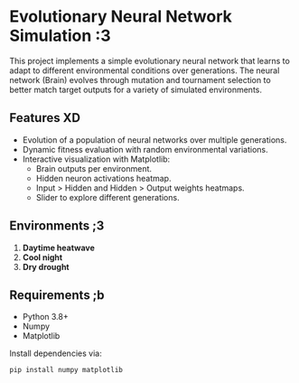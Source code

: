 # Evolutionary Neural Network Simulation :3

This project implements a simple evolutionary neural network that learns to adapt to different environmental conditions over generations. The neural network (Brain) evolves through mutation and tournament selection to better match target outputs for a variety of simulated environments.

## Features XD

- Evolution of a population of neural networks over multiple generations.
- Dynamic fitness evaluation with random environmental variations.
- Interactive visualization with Matplotlib:
  - Brain outputs per environment.
  - Hidden neuron activations heatmap.
  - Input > Hidden and Hidden > Output weights heatmaps.
  - Slider to explore different generations.

## Environments ;3

1. **Daytime heatwave** 
2. **Cool night** 
3. **Dry drought** 

## Requirements ;b

- Python 3.8+
- Numpy
- Matplotlib

Install dependencies via:

```bash
pip install numpy matplotlib
